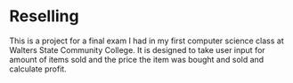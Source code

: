 # Reselling 
This is a project for a final exam I had in my first computer science class at Walters State Community College.
It is designed to take user input for amount of items sold and the price the item was bought and sold and calculate profit.
